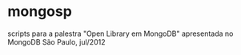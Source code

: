 mongosp
=======

scripts para a palestra "Open Library em MongoDB" apresentada no MongoDB São Paulo, jul/2012